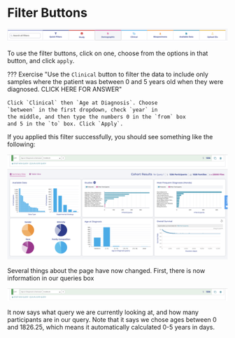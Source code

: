 Filter Buttons
==============

![**Explore Data Filters**](../images/KidsFirstPortal_14.png)

To use the filter buttons, click on one, choose from the options in that
button, and click `apply`.


??? Exercise "Use the `Clinical` button to filter the data to include only samples where the patient was between 0 and 5 years old when they were diagnosed. CLICK HERE FOR ANSWER"

    Click `Clinical` then `Age at Diagnosis`. Choose
    `between` in the first dropdown, check `year` in
    the middle, and then type the numbers 0 in the `from` box
    and 5 in the `to` box. Click `Apply`.

If you applied this filter successfully, you should see something like
    the following:

![**Age at Diagnosis between birth and 5 years old**](../images/KidsFirstPortal_15.png)

Several things about the page have now changed. First, there is now
information in our queries box

![**Queries Box**](../images/KidsFirstPortal_16.png)

It now says what query we are currently looking at, and how many
participants are in our query. Note that it says we chose ages between 0
and 1826.25, which means it automatically calculated 0-5 years in days.
